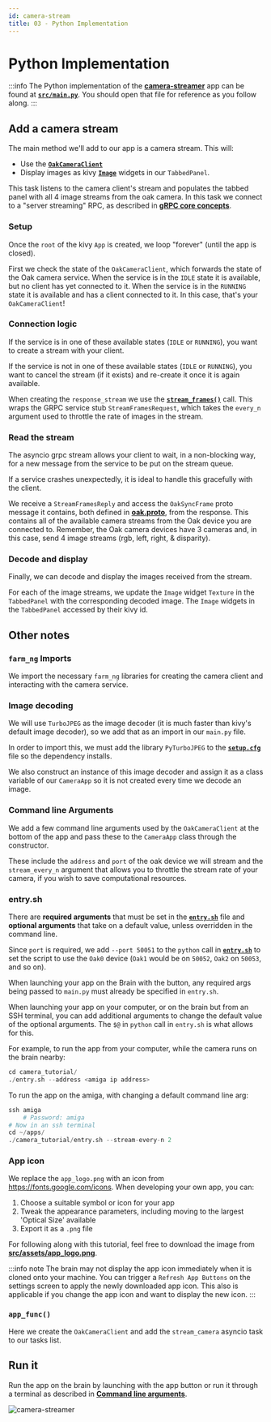 ```yaml
---
id: camera-stream
title: 03 - Python Implementation
---
```

# Python Implementation

:::info
The Python implementation of the
[**camera-streamer**](https://github.com/farm-ng/camera-streamer)
app can be found at
[**`src/main.py`**](https://github.com/farm-ng/camera-streamer/blob/main/src/main.py).
You should open that file for reference as you follow along.
:::

## Add a camera stream

The main method we'll add to our app is a camera stream.
This will:

- Use the [**`OakCameraClient`**](https://github.com/farm-ng/farm-ng-amiga/blob/main/py/farm_ng/oak/camera_client.py)
- Display images as kivy [**`Image`**](https://kivy.org/doc/stable/api-kivy.uix.label.html) widgets in our `TabbedPanel`.

This task listens to the camera client's stream and populates the
tabbed panel with all 4 image streams from the oak camera.
In this task we connect to a "server streaming" RPC, as described
in [**gRPC core concepts**](https://grpc.io/docs/what-is-grpc/core-concepts/).

### Setup

Once the `root` of the kivy `App` is created, we loop "forever"
(until the app is closed).

First we check the state of the `OakCameraClient`, which forwards
the state of the Oak camera service.
When the service is in the `IDLE` state it is available, but no
client has yet connected to it.
When the service is in the `RUNNING` state it is available and
has a client connected to it.
In this case, that's your `OakCameraClient`!

### Connection logic

If the service is in one of these available states (`IDLE` or
`RUNNING`), you want to create a stream with your client.

If the service is not in one of these available states (`IDLE` or
`RUNNING`), you want to cancel the stream (if it exists) and
re-create it once it is again available.

When creating the `response_stream` we use the
[**`stream_frames()`**](https://github.com/farm-ng/farm-ng-amiga/blob/main/py/farm_ng/oak/camera_client.py) call.
This wraps the GRPC service stub `StreamFramesRequest`, which
takes the `every_n` argument used to throttle the rate of images
in the stream.

### Read the stream

The asyncio grpc stream allows your client to wait, in a
non-blocking way, for a new message from the service to be put on
the stream queue.

If a service crashes unexpectedly, it is ideal to handle this
gracefully with the client.

We receive a `StreamFramesReply` and access the `OakSyncFrame`
proto message it contains, both defined in
[**oak.proto**](https://github.com/farm-ng/farm-ng-amiga/blob/main/protos/farm_ng/oak/oak.proto),
from the response.
This contains all of the available camera streams from the Oak
device you are connected to.
Remember, the Oak camera devices have 3 cameras and, in this
case, send 4 image streams (rgb, left, right, & disparity).

### Decode and display

Finally, we can decode and display the images received from the
stream.

For each of the image streams, we update the `Image` widget
`Texture` in the `TabbedPanel` with the corresponding decoded
image.
The `Image` widgets in the `TabbedPanel` accessed by their kivy
id.

## Other notes

### `farm_ng` Imports

We import the necessary `farm_ng` libraries for creating the
camera client and interacting with the camera service.

### Image decoding

We will use `TurboJPEG` as the image decoder (it is much faster
than kivy's default image decoder), so we add that as an import
in our `main.py` file.

In order to import this, we must add the library `PyTurboJPEG` to
the
[**`setup.cfg`**](https://github.com/farm-ng/camera-streamer/blob/main/setup.cfg)
file so the dependency installs.

We also construct an instance of this image decoder and assign it
as a class variable of our `CameraApp` so it is not created every
time we decode an image.

### Command line Arguments

We add a few command line arguments used by the `OakCameraClient`
at the bottom of the app and pass these to the `CameraApp` class
through the constructor.

These include the `address` and `port` of the oak device we will
stream and the `stream_every_n` argument that allows you to
throttle the stream rate of your camera, if you wish to save
computational resources.

### entry.sh

There are **required arguments** that must be set in the
[**`entry.sh`**](https://github.com/farm-ng/camera-streamer/blob/main/entry.sh)
file and **optional arguments** that take on a default value,
unless overridden in the command line.

Since `port` is required, we add `--port 50051` to the `python`
call in [**`entry.sh`**](https://github.com/farm-ng/camera-streamer/blob/main/entry.sh) to set the script to use the
`Oak0` device (`Oak1` would be on `50052`, `Oak2` on `50053`,
and so on).

When launching your app on the Brain with the button, any
required args being passed to `main.py` must already be specified
in `entry.sh`.

When launching your app on your computer, or on the brain but
from an SSH terminal, you can add additional arguments to change
the default value of the optional arguments.
The `$@` in `python` call in `entry.sh` is what allows for this.

For example, to run the app from your computer, while the camera
runs on the brain nearby:

```Python
cd camera_tutorial/
./entry.sh --address <amiga ip address>
```

To run the app on the amiga, with changing a default command line
arg:

```Python
ssh amiga
    # Password: amiga
# Now in an ssh terminal
cd ~/apps/
./camera_tutorial/entry.sh --stream-every-n 2
```

### App icon

We replace the `app_logo.png` with an icon from
<https://fonts.google.com/icons>.
When developing your own app, you can:

1. Choose a suitable symbol or icon for your app
2. Tweak the appearance parameters, including moving to the
largest 'Optical Size' available
3. Export it as a `.png` file

For following along with this tutorial, feel free to download the
image from
[**src/assets/app_logo.png**](https://github.com/farm-ng/camera-streamer/blob/main/src/assets/app_logo.png).

:::info note
The brain may not display the app icon immediately when it is
cloned onto your machine.
You can trigger a `Refresh App Buttons` on the settings screen to
apply the newly downloaded app icon.
This also is applicable if you change the app icon and want to
display the new icon.
:::

### `app_func()`

Here we create the `OakCameraClient` and add the `stream_camera`
asyncio task to our tasks list.

## Run it

Run the app on the brain by launching with the app button or run
it through a terminal as described in
[**Command line arguments**](#command-line-arguments).

![camera-streamer](https://user-images.githubusercontent.com/53625197/216075393-6e578a01-677e-4279-b224-70fd3f73ce5f.png)
